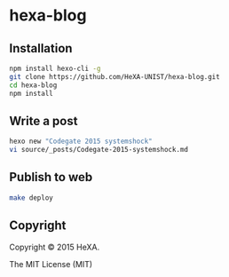 # hexa-blog

## Installation

```bash
npm install hexo-cli -g
git clone https://github.com/HeXA-UNIST/hexa-blog.git
cd hexa-blog
npm install
```

## Write a post

```bash
hexo new "Codegate 2015 systemshock"
vi source/_posts/Codegate-2015-systemshock.md
```

## Publish to web

```bash
make deploy
```

## Copyright

Copyright :copyright: 2015 HeXA.

The MIT License (MIT)
